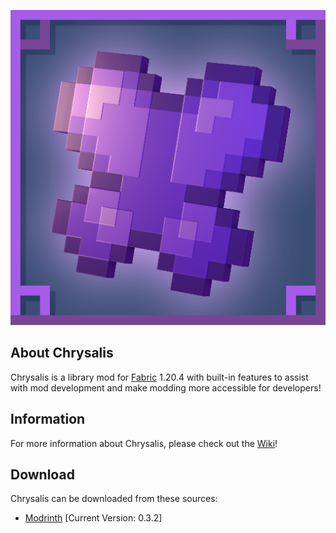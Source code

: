 ![github_icon](images/mod_icon.png)

## **About Chrysalis**

Chrysalis is a library mod for [Fabric](https://fabricmc.net) 1.20.4 with built-in features to assist with mod development and make modding more accessible for developers!

## **Information**

For more information about Chrysalis, please check out the [Wiki](https://github.com/Sydokiddo/chrysalis/wiki)!

## **Download**

Chrysalis can be downloaded from these sources:

* [Modrinth](https://modrinth.com/mod/chrysalis) [Current Version: 0.3.2]
